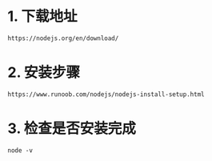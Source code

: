 # 1. 下载地址
    https://nodejs.org/en/download/

# 2. 安装步骤
    https://www.runoob.com/nodejs/nodejs-install-setup.html    
    
# 3. 检查是否安装完成
    node -v